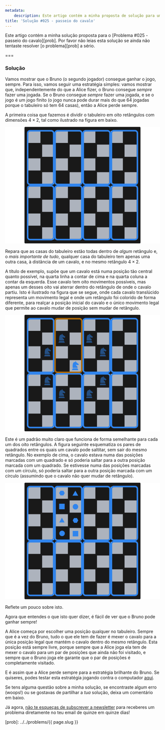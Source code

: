 ```yaml
---
metadata:
    description: Este artigo contém a minha proposta de solução para um dos problemas deste blogue.
title: 'Solução #025 - passeio do cavalo'
---
```


Este artigo contém a minha solução proposta para o [Problema #025 - passeio do cavalo][prob]. Por favor não leias esta solução se ainda não tentaste resolver [o problema][prob] a sério.

===

### Solução

Vamos mostrar que o Bruno (o segundo jogador) consegue ganhar o jogo, sempre.
Para isso, vamos seguir uma estratégia simples: vamos mostrar que,
independentemente do que a Alice fizer, o Bruno consegue *sempre* fazer uma jogada.
Se o Bruno consegue *sempre* fazer uma jogada, e se o jogo é um jogo finito
(o jogo nunca pode durar mais do que $64$ jogadas porque o tabuleiro só tem $64$ casas),
então a Alice perde sempre.

A primeira coisa que fazemos é dividir o tabuleiro em oito retângulos com dimensões
$4 \times 2$, tal como ilustrado na figura em baixo.

![Um tabuleiro de xadrez dividido em oito retângulos de dimensões $4\times 2$.](_chessboard_01.png)

Repara que as casas do tabuleiro estão todas dentro de *algum* retângulo e, o *mais
importante de tudo*, qualquer casa do tabuleiro tem apenas uma outra casa, à distância
de um cavalo, e no mesmo retângulo $4\times 2$.

A título de exemplo, supõe que um cavalo está numa posição tão central quanto possível,
na quarta linha a contar de cima e na quarta coluna a contar da esquerda.
Esse cavalo tem oito movimentos possíveis, mas apenas um desses oito vai aterrar dentro
do retângulo de onde o cavalo partiu.
Isto é ilustrado na figura que se segue, onde cada cavalo translúcido representa um
movimento legal e onde um retângulo foi colorido de forma diferente,
para realçar a posição inicial do cavalo e o único movimento legal que permite ao
cavalo mudar de posição sem mudar de retângulo.

![Um tabuleiro de xadrez com um cavalo na posição d5 e com os movimentos legais assinalados.](_chessboard_02.png)

Este é um padrão muito claro que funciona de forma semelhante para cada um dos oito
retângulos.
A figura seguinte esquematiza os pares de quadrados entre os quais um cavalo pode
saltitar, sem sair do mesmo retângulo.
No exemplo de cima, o cavalo estava numa das posições marcadas com um quadrado e só
poderia saltar para a outra posição marcada com um quadrado.
Se estivesse numa das posições marcadas com um círculo, só poderia saltar para a outra
posição marcada com um círculo (assumindo que o cavalo não quer mudar de retângulo).

![Um tabuleiro de xadrez com alguns pares de posições assinaladas.](_chessboard_03.png)

Reflete um pouco sobre isto.

Agora que entendes o que isto quer dizer, é fácil de ver que o Bruno pode ganhar
sempre!

A Alice começa por escolher uma posição qualquer no tabuleiro.
Sempre que é a vez do
Bruno, tudo o que ele tem de fazer é mexer o cavalo para a única posição legal que
mantém o cavalo dentro do mesmo retângulo.
Esta posição está sempre livre, porque sempre que a Alice joga ela tem de mexer o
cavalo para um par de posições que ainda não foi visitado, e sempre que o Bruno joga
ele garante que o par de posições é completamente visitado.

E é assim que a Alice perde sempre para a estratégia brilhante do Bruno.
Se quiseres, podes testar esta estratégia jogando contra o computador [aqui][game].

Se tens alguma questão sobre a minha solução, se encontraste algum erro (woops!) ou se gostavas de partilhar a *tua* solução, deixa um comentário em baixo.

Já agora, [não te esqueças de subscrever a newsletter][subscribe] para receberes
um problema diretamente no teu email de quinze em quinze dias!

[subscribe]: https://mathspp.com/subscribe
[game]: /games/knights-tour
[prob]: ../../problems/{{ page.slug }}

